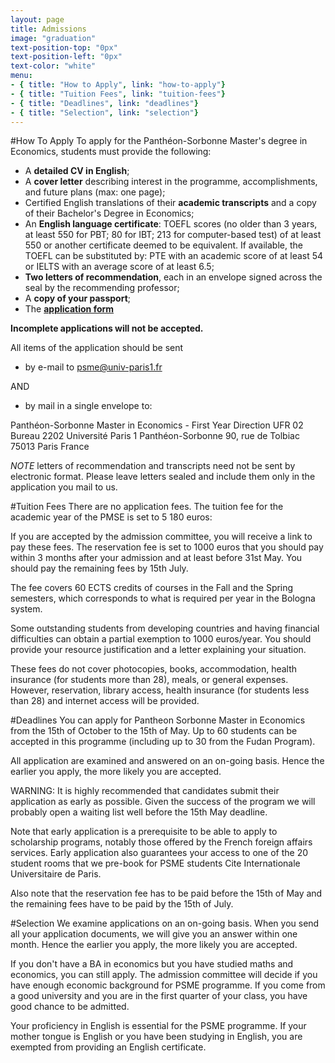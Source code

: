 ```yaml
---
layout: page
title: Admissions
image: "graduation"
text-position-top: "0px"
text-position-left: "0px"
text-color: "white"
menu:
- { title: "How to Apply", link: "how-to-apply"}
- { title: "Tuition Fees", link: "tuition-fees"}
- { title: "Deadlines", link: "deadlines"}
- { title: "Selection", link: "selection"}
---
```



#How To Apply<a class="anchor" id="how-to-apply"></a>
To apply for the Panthéon-Sorbonne Master's degree in Economics, students must provide the following:

- A **detailed CV in English**;
- A **cover letter** describing interest in the programme, accomplishments, and future plans (max: one page);
- Certified English translations of their **academic transcripts** and a copy of their Bachelor's Degree in Economics;
- An **English language certificate**: TOEFL scores (no older than 3 years, at least 550 for PBT; 80 for IBT; 213 for computer-based test) of at least 550 or another certificate deemed to be equivalent. If available, the TOEFL can be substituted by: PTE with an academic score of at least 54 or IELTS with an average score of at least 6.5;
- **Two letters of recommendation**, each in an envelope signed across the seal by the recommending professor;
- A **copy of your passport**;
- The **[application form](http://www.univ-paris1.fr/fileadmin/diplome_02U1/images/Application_PSME1314.rtf)**

**Incomplete applications will not be accepted.**

All items of the application should be sent 

- by e-mail to psme@univ-paris1.fr 

AND

- by mail in a single envelope to:

Panthéon-Sorbonne Master in Economics - First Year Direction UFR 02 Bureau 2202
Université Paris 1 Panthéon-Sorbonne
90, rue de Tolbiac
75013 Paris
France 

*NOTE* letters of recommendation and transcripts need not be sent by electronic format.  Please leave letters sealed and include them only in the application you mail to us.



#Tuition Fees<a class="anchor" id="tuition-fees"></a>
There are no application fees.
The tuition fee for the academic year of the PMSE is set to 5 180 euros:

If you are accepted by the admission committee, you will receive a link to pay these fees. The reservation fee is set to 1000 euros that you should pay within 3 months after your admission and at least before 31st May. You should pay the remaining fees by 15th July.

The fee covers 60 ECTS credits of courses in the Fall and the Spring semesters, which corresponds to what is required per year in the Bologna system.

Some outstanding students from developing countries and having financial difficulties can obtain a partial exemption to  1000 euros/year. You should provide your resource justification and a letter explaining your situation.

These fees do not cover photocopies, books, accommodation, health insurance (for students more than 28), meals, or general expenses. However,  reservation, library access, health insurance (for students less than 28) and internet access will be provided.


#Deadlines<a class="anchor" id="deadlines"></a>
You can apply for Pantheon Sorbonne Master in Economics from the 15th of October to the 15th of May. Up to 60 students can be accepted in this programme (including up to 30 from the Fudan Program).
 
All application are examined and answered on an on-going basis. Hence the earlier you apply, the more likely you are accepted.
 
WARNING:  It is highly recommended that candidates submit their application as early as possible. Given the success of the program we will probably open a waiting list well before the 15th May deadline.
 
Note that early application is a prerequisite to be able to apply to scholarship programs, notably those offered by the French foreign affairs services. 
Early application also guarantees your access to one of the 20 student rooms that we pre-book for PSME students Cite Internationale Universitaire de Paris.
 
Also note that the reservation fee has to be paid before the 15th of May and the remaining fees have to be paid by the 15th of July.


#Selection<a class="anchor" id="selection"></a>
We examine applications on an on-going basis. When you send all your application documents, we will give you an answer within one month. Hence the earlier you apply, the more likely you are accepted.

If you don't have a BA in economics but you have studied maths and economics, you can still apply. The admission committee will decide if you have enough economic background for PSME programme. If you come from a good university and you are in the first quarter of your class, you have good chance to be admitted.

Your proficiency in English is essential for the PSME programme. If your mother tongue is English or you have been studying in English, you are exempted from providing an English certificate.